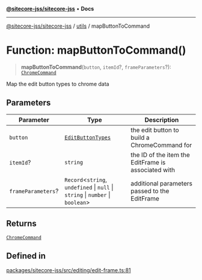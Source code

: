 [**@sitecore-jss/sitecore-jss**](../../README.md) • **Docs**

***

[@sitecore-jss/sitecore-jss](../../README.md) / [utils](../README.md) / mapButtonToCommand

# Function: mapButtonToCommand()

> **mapButtonToCommand**(`button`, `itemId`?, `frameParameters`?): [`ChromeCommand`](../type-aliases/ChromeCommand.md)

Map the edit button types to chrome data

## Parameters

| Parameter | Type | Description |
| ------ | ------ | ------ |
| `button` | [`EditButtonTypes`](../type-aliases/EditButtonTypes.md) | the edit button to build a ChromeCommand for |
| `itemId`? | `string` | the ID of the item the EditFrame is associated with |
| `frameParameters`? | `Record`\<`string`, `undefined` \| `null` \| `string` \| `number` \| `boolean`\> | additional parameters passed to the EditFrame |

## Returns

[`ChromeCommand`](../type-aliases/ChromeCommand.md)

## Defined in

[packages/sitecore-jss/src/editing/edit-frame.ts:81](https://github.com/Sitecore/xmc-jss-dev/blob/f739f952c1ea1be244446f2466e23085eb12739b/packages/sitecore-jss/src/editing/edit-frame.ts#L81)
